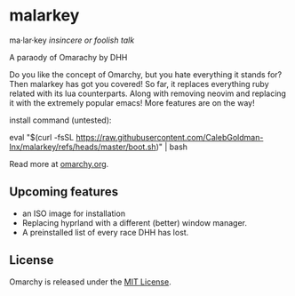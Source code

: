# malarkey
ma·​lar·​key
*insincere or foolish talk*

A paraody of Omarachy by DHH

Do you like the concept of Omarchy, but you hate everything it stands for? 
Then malarkey has got you covered! So far, it replaces everything ruby related 
with its lua counterparts. Along with removing neovim and replacing it with the 
extremely popular emacs! More features are on the way!


install command (untested):

eval "$(curl -fsSL https://raw.githubusercontent.com/CalebGoldman-lnx/malarkey/refs/heads/master/boot.sh)" | bash

Read more at [omarchy.org](https://omarchy.org).

## Upcoming features
* an ISO image for installation
* Replacing hyprland with a different (better) window manager.
* A preinstalled list of every race DHH has lost.


## License

Omarchy is released under the [MIT License](https://opensource.org/licenses/MIT).

